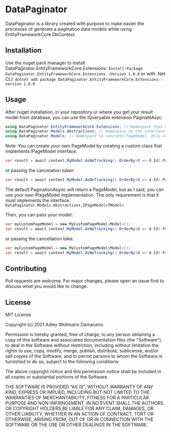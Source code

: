 # DataPaginator

DataPaginator is a library created with purpose to make easier the processes of generate a pagination data models while using EntityFrameworkCore DbContext.

## Installation

Use the nuget pack manager to install DataPaginator.EntityFrameworkCore.Extensions:
`Install-Package DataPaginator.EntityFrameworkCore.Extensions -Version 1.0.0`
or with .Net CLI:
`dotnet add package DataPaginator.EntityFrameworkCore.Extensions--version 1.0.0`

## Usage

After nuget installation, in your repository or where you get your result model from database, you can use the IQueryable extension PaginateAsyc.

```csharp
using DataPaginator.EntityFrameworkCore.Extensions; // Namespace that allow to use PaginateAsync as IQueryable<TModel> extension
using DataPaginator.Models.Abstractions; // Namespace to the interface IPageModel
using DataPaginator.Models; // Namespace to concrete PageModel. Only necessary if you want to use the default Page Model class.
```
Note: You can create your own PageModel by creating a custom class that implements IPageModel interface.

```csharp
var result = await context.MyModel.AsNoTracking().OrderBy(d => d.Id).PaginateAsync(pageNumber, pageSize);
```
or passing the cancelation token
```csharp
var result = await context.MyModel.AsNoTracking().OrderBy(d => d.Id).PaginateAsync(pageNumber, pageSize, cancellationToken);
```

The default PaginationAsync will return a PageModel, but as I said, you can use your own IPageModel implementation.
The only requirement is that it must implements the interface: `DataPaginator.Models.Abstractions.IPageModel<TModel>`

Then, you can pass your model:
```csharp
var myCustomPageModel = new MyCustomPageModel<Model>(); 
var result = await context.MyModel.AsNoTracking().OrderBy(d => d.Id).PaginateAsync(pageNumber, pageSize, myCustomPageModel);
```
or passing the cancellation toke:
```csharp
var myCustomPageModel = new MyCustomPageModel<Model>(); 
var result = await context.MyModel.AsNoTracking().OrderBy(d => d.Id).PaginateAsync(pageNumber, pageSize, myCustomPageModel, cancellationToken);
```

## Contributing

Pull requests are welcome. For major changes, please open an issue first to discuss what you would like to change.

## License

MIT License

Copyright (c) 2021 Adley Wollmann Damaceno

Permission is hereby granted, free of charge, to any person obtaining a copy
of this software and associated documentation files (the "Software"), to deal
in the Software without restriction, including without limitation the rights
to use, copy, modify, merge, publish, distribute, sublicense, and/or sell
copies of the Software, and to permit persons to whom the Software is
furnished to do so, subject to the following conditions:

The above copyright notice and this permission notice shall be included in all
copies or substantial portions of the Software.

THE SOFTWARE IS PROVIDED "AS IS", WITHOUT WARRANTY OF ANY KIND, EXPRESS OR
IMPLIED, INCLUDING BUT NOT LIMITED TO THE WARRANTIES OF MERCHANTABILITY,
FITNESS FOR A PARTICULAR PURPOSE AND NON-INFRINGEMENT. IN NO EVENT SHALL THE
AUTHORS OR COPYRIGHT HOLDERS BE LIABLE FOR ANY CLAIM, DAMAGES, OR OTHER
LIABILITY, WHETHER IN AN ACTION OF CONTRACT, TORT OR OTHERWISE, ARISING FROM,
OUT OF OR IN CONNECTION WITH THE SOFTWARE OR THE USE OR OTHER DEALINGS IN THE
SOFTWARE.
